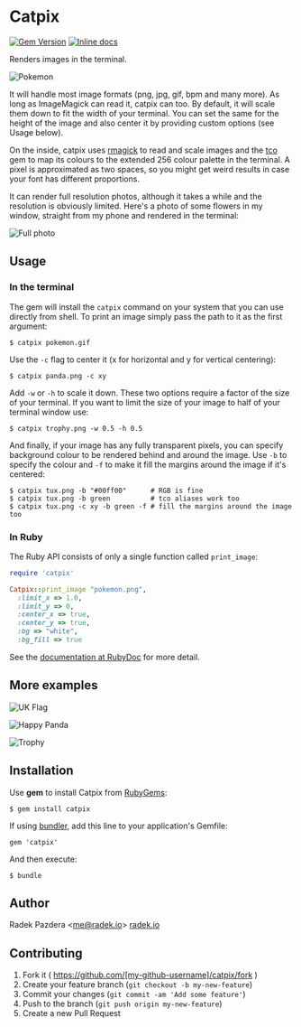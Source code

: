 # Catpix

[![Gem Version](https://badge.fury.io/rb/catpix.png)](http://badge.fury.io/rb/catpix)
[![Inline docs](http://inch-ci.org/github/pazdera/catpix.png)](http://inch-ci.org/github/pazdera/catpix)

Renders images in the terminal.

![Pokemon](http://radek.io/assets/images/posts/catpix/pokemon.png)

It will handle most image formats (png, jpg, gif, bpm and many more). As long
as ImageMagick can read it, catpix can too. By default, it will scale them
down to fit the width of your terminal. You can set the same for the height
of the image and also center it by providing custom options (see Usage below).

On the inside, catpix uses [rmagick](https://rubygems.org/gems/rmagick) to read
and scale images and the [tco](https://github.com/pazdera/tco) gem to map its
colours to the extended 256 colour palette in the terminal. A pixel is
approximated as two spaces, so you might get weird results in case your font
has different proportions.

It can render full resolution photos, although it takes a while and the
resolution is obviously limited. Here's a photo of some flowers in my window,
straight from my phone and rendered in the terminal:

![Full photo](http://radek.io/assets/images/posts/catpix/photo.png)

## Usage

### In the terminal

The gem will install the `catpix` command on your system that you can use
directly from shell. To print an image simply pass the path to it as the
first argument:

    $ catpix pokemon.gif

Use the `-c` flag to center it (x for horizontal and y for vertical centering):

    $ catpix panda.png -c xy

Add `-w` or `-h` to scale it down. These two options require a factor of the
size of your terminal. If you want to limit the size of your image to half of
your terminal window use:

    $ catpix trophy.png -w 0.5 -h 0.5

And finally, if your image has any fully transparent pixels, you can specify
background colour to be rendered behind and around the image. Use `-b` to
specify the colour and `-f` to make it fill the margins around the image if
it's centered:

    $ catpix tux.png -b "#00ff00"      # RGB is fine
    $ catpix tux.png -b green          # tco aliases work too
    $ catpix tux.png -c xy -b green -f # fill the margins around the image too

### In Ruby

The Ruby API consists of only a single function called `print_image`:

```ruby
require 'catpix'

Catpix::print_image "pokemon.png",
  :limit_x => 1.0,
  :limit_y => 0,
  :center_x => true,
  :center_y => true,
  :bg => "white",
  :bg_fill => true
```

See the [documentation at RubyDoc](http://www.rubydoc.info/github/pazdera/catpix/master/Catpix.print_image)
for more detail.

## More examples

![UK Flag](http://radek.io/assets/images/posts/catpix/flag.png)

![Happy Panda](http://radek.io/assets/images/posts/catpix/panda.png)

![Trophy](http://radek.io/assets/images/posts/catpix/trophy.png)

## Installation

Use **gem** to install Catpix from [RubyGems](https://rubygems.org/gems/catpix):

    $ gem install catpix

If using [bundler](http://bundler.io/), add this line to your application's
Gemfile:

    gem 'catpix'

And then execute:

    $ bundle

## Author

Radek Pazdera &lt;me@radek.io&gt; [radek.io](http://radek.io/)

## Contributing

1. Fork it ( https://github.com/[my-github-username]/catpix/fork )
2. Create your feature branch (`git checkout -b my-new-feature`)
3. Commit your changes (`git commit -am 'Add some feature'`)
4. Push to the branch (`git push origin my-new-feature`)
5. Create a new Pull Request
